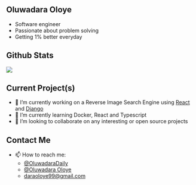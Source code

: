 ## Oluwadara Oloye 
- Software engineer
- Passionate about problem solving
- Getting 1% better everyday


## Github Stats
<img src="https://github-readme-stats.vercel.app/api?username=OluwadaraDaily" />

## Current Project(s)
- 🔭 I’m currently working on a Reverse Image Search Engine using [React](https://github.com/OluwadaraDaily/RISE-frontend) and [Django](https://github.com/OluwadaraDaily/RISE-backend)
- 🌱 I’m currently learning Docker, React and Typescript
- 👯 I’m looking to collaborate on any interesting or open source projects

## Contact Me
- 📫 How to reach me:
  - [@OluwadaraDaily](https://twitter.com/OluwadaraDaily)
  - [@Oluwadara Oloye](https://www.linkedin.com/in/oluwadara-oloye)
  - [daraoloye99@gmail.com](mailto:daraoloye99@gmail.com)
